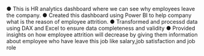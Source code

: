 ● This is HR analytics dashboard where we can see why employees leave the company.
● Created this dashboard using Power BI to help company what is the reason of employee attrition.
● Transformed and processd data using DAX and Excel to ensure data completeness and validity
● Provided insights on how employee attrition will decrease by giving them information about
employee who have leave this job like salary,job satisfaction and job role
